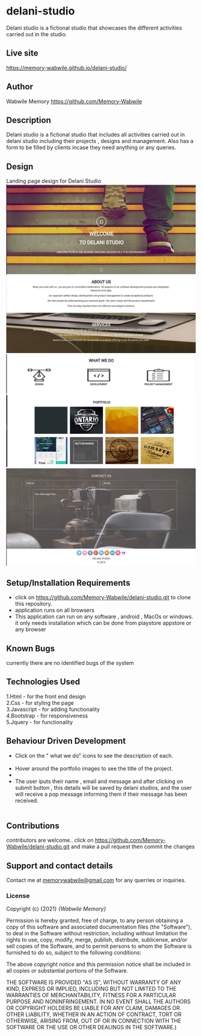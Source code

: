 # delani-studio
 Delani studio is a fictional studio that showcases the different activities carried out in the studio.

## Live site 
https://memory-wabwile.github.io/delani-studio/

## Author 
Wabwile Memory
https://github.com/Memory-Wabwile

## Description
 Delani studio is a fictional studio that includes all activities carried out in delani studio including their projects , designs and management. Also has a form to be filled by clients incase they need anything or any queries.

## Design
Landing page design for Delani Studio
<img src="images/screen1.jpeg" alt="">
<img src="images/screen2.jpeg" alt="">
<img src="images/screen3.jpeg" alt="">
<img src="images/screen4.jpeg" alt="">
<img src="images/screen5.jpeg" alt=""><br>

## Setup/Installation Requirements
* click on https://github.com/Memory-Wabwile/delani-studio.git to clone this repository.
* application runs on all browsers
* This application can run on any software , android , MacOs or windows. it only needs installation which can be done from playstore appstore or any browser

## Known Bugs
currently there are no identified bugs of the system 

## Technologies Used
1.Html - for the front end design<br>
2.Css - for styling the page<br>
3.Javascript - for adding functionality<br>
4.Bootstrap - for responsiveness<br>
5.Jquery - for functionality<br>

## Behaviour Driven Development
<ul>
<li>Click on the " what we do" icons to see the description of each.</li><br>
<li>Hover around the portfolio images to see the title of the project.<li><br>
<li>The user iputs their name , email and message and after clicking on submit button , this details will be saved by delani studios, and the user will receive a pop message informing them if their message has been received.</li><br>
</ul><r>

## Contributions
contributors are welcome.. click on  https://github.com/Memory-Wabwile/delani-studio.git and make a pull request then commit the changes

## Support and contact details
Contact me at memorywabwile@gmail.com for any querries or inquiries.

### License
Copyright (c) {2021} *{Wabwile Memory}*

Permission is hereby granted, free of charge, to any person obtaining a copy
of this software and associated documentation files (the "Software"), to deal
in the Software without restriction, including without limitation the rights
to use, copy, modify, merge, publish, distribute, sublicense, and/or sell
copies of the Software, and to permit persons to whom the Software is
furnished to do so, subject to the following conditions:

The above copyright notice and this permission notice shall be included in all
copies or substantial portions of the Software.

THE SOFTWARE IS PROVIDED "AS IS", WITHOUT WARRANTY OF ANY KIND, EXPRESS OR
IMPLIED, INCLUDING BUT NOT LIMITED TO THE WARRANTIES OF MERCHANTABILITY,
FITNESS FOR A PARTICULAR PURPOSE AND NONINFRINGEMENT. IN NO EVENT SHALL THE
AUTHORS OR COPYRIGHT HOLDERS BE LIABLE FOR ANY CLAIM, DAMAGES OR OTHER
LIABILITY, WHETHER IN AN ACTION OF CONTRACT, TORT OR OTHERWISE, ARISING FROM,
OUT OF OR IN CONNECTION WITH THE SOFTWARE OR THE USE OR OTHER DEALINGS IN THE
SOFTWARE.)

